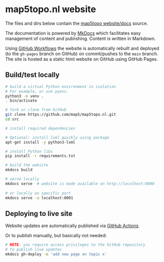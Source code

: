 # map5topo.nl website

The files and dirs below contain the [map5topo website/docs](https://map5topo.nl) source.

The documentation is powered by [MkDocs](https://www.mkdocs.org) which facilitates easy management
of content and publishing. Content is written in Markdown.

Using [GitHub Workflows](.github/workflows/deploy.docs.yml) the website is automatically rebuilt and deployed
(to the `gh-pages` branch on GitHub) on commit/pushes to the `main` branch. The site is
hosted as a static html website on GitHub using GitHub Pages.

## Build/test locally

```bash
# build a virtual Python environment in isolation
# For example, or use pyenv.
python3 -m venv .
. bin/activate

# fork or clone from GitHub
git clone https://github.com/map5/map5topo.nl.git
cd src

# install required dependencies

# Optional: install lxml quickly using package
apt-get install -y python3-lxml

# install Python libs 
pip install -r requirements.txt

# build the website
mkdocs build

# serve locally
mkdocs serve  # website is made available on http://localhost:8000
 
# or locally on specific port
mkdocs serve -a localhost:8001

```

## Deploying to live site

Website updates are automatically published via [GitHub Actions](.github/workflows/deploy.docs.yml).

Or to publish manually, but basically not needed:

```bash
# NOTE: you require access privileges to the GitHub repository
# to publish live updates
mkdocs gh-deploy -m 'add new page on topic x'
```
